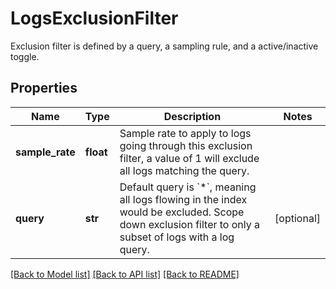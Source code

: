 # LogsExclusionFilter

Exclusion filter is defined by a query, a sampling rule, and a active/inactive toggle.

## Properties
Name | Type | Description | Notes
------------ | ------------- | ------------- | -------------
**sample_rate** | **float** | Sample rate to apply to logs going through this exclusion filter, a value of 1 will exclude all logs matching the query. | 
**query** | **str** | Default query is &#x60;*&#x60;, meaning all logs flowing in the index would be excluded. Scope down exclusion filter to only a subset of logs with a log query. | [optional] 

[[Back to Model list]](README.md#documentation-for-models) [[Back to API list]](README.md#documentation-for-api-endpoints) [[Back to README]](README.md)


